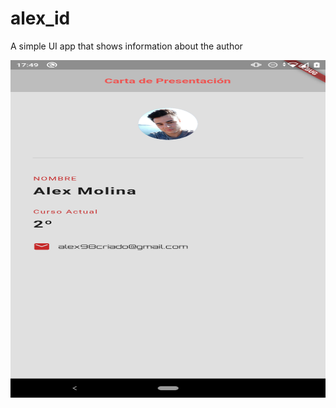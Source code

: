# alex_id

A simple UI app that shows information about the author 


<img src="screenshot.png" height="540" width="1080">

